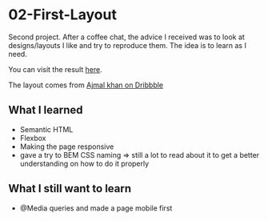 # 02-First-Layout
Second project. After a coffee chat, the advice I received was to look at designs/layouts I like and try to reproduce them. The idea is to learn as I need. 

You can visit the result [here](https://hlmhc79.github.io/02-First-Layout/).

The layout comes from [Ajmal khan on Dribbble](https://dribbble.com/shots/7210396-Netcel-Business-Consulting-and-Finance-Theme-Homepage-v5/attachments/202687?mode=media)

## What I learned
- Semantic HTML
- Flexbox
- Making the page responsive
- gave a try to BEM CSS naming => still a lot to read about it to get a better understanding on how to do it properly

## What I still want to learn
- @Media queries and made a page mobile first
